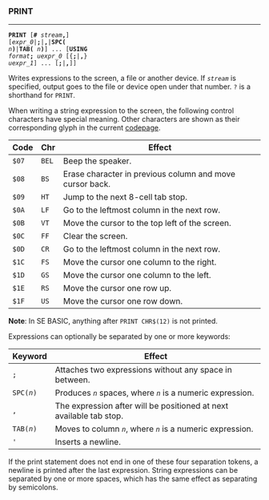 ### PRINT
***
<code><b>PRINT</b> [<b>#</b> <var>stream</var><b>,</b>] [<var>expr_0</var>|<b>;</b>|<b>,</b>|<b>SPC(</b> <var>n</var><b>)</b>|<b>TAB(</b> <var>n</var><b>)</b>] ... [<b>USING</b> <var>format</var><b>;</b> <var>uexpr_0</var> [{<b>;</b>|<b>,</b>} <var>uexpr_1</var>] ... [<b>;</b>|<b>,</b>]]</code>

Writes expressions to the screen, a file or another device. If <code><var>stream</var></code> is
specified, output goes to the file or device open under that number.
`?` is a shorthand for `PRINT`.

When writing a string expression to the screen, the following control characters
have special meaning. Other characters are shown as their corresponding glyph in
the current [codepage](codepage).

Code | Chr | Effect
-----|-----|------------------------------------------------------------------
`$07`  | `BEL` | Beep the speaker.
`$08`  | `BS`  | Erase character in previous column and move cursor back.
`$09`  | `HT`  | Jump to the next 8-cell tab stop.
`$0A`  | `LF`  | Go to the leftmost column in the next row.
`$0B`  | `VT`  | Move the cursor to the top left of the screen.
`$0C`  | `FF`  | Clear the screen.
`$0D`  | `CR`  | Go to the leftmost column in the next row.
`$1C`  | `FS`  | Move the cursor one column to the right.
`$1D`  | `GS`  | Move the cursor one column to the left.
`$1E`  | `RS`  | Move the cursor one row up.
`$1F`  | `US`  | Move the cursor one row down.

<b>Note</b>: In SE BASIC, anything after `PRINT CHR$(12)` is not printed.

Expressions can optionally be separated by one or more keywords:

Keyword | Effect
--------|-----------------------------------------------------------
`;`       | Attaches two expressions without any space in between.
<code>SPC(<var>n</var>)</code>  | Produces <code><var>n</var></code> spaces, where <code><var>n</var></code> is a numeric expression.
`,`       | The expression after will be positioned at next available tab stop.
<code>TAB(<var>n</var>)</code>  | Moves to column <code><var>n</var></code>, where <code><var>n</var></code> is a numeric expression.
`'`       | Inserts a newline.

If the print statement does not end in one of these four separation tokens, a
newline is printed after the last expression. String expressions can be
separated by one or more spaces, which has the same effect as separating by
semicolons.
